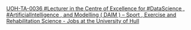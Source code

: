 [UOH-TA-0036 #Lecturer in the Centre of Excellence for #DataScience , #ArtificialIntelligence , and Modelling ( DAIM ) – Sport , Exercise and Rehabilitation Science - Jobs at the University of Hull](https://qi.tc/qi/113713)